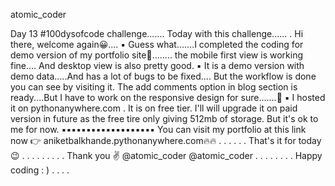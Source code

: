 
atomic_coder

Day 13 #100dysofcode challenge.......
Today with this challenge......
.
Hi there, welcome again😀....
▪️
Guess what.......I completed the coding for demo version of my portfolio site🎊........ the mobile first view is working fine.... And desktop view is also pretty good.
▪️
It is a demo version with demo data.....And has a lot of bugs to be fixed.... But the workflow is done you can see by visiting it. The add comments option in blog section is ready....But I have to work on the responsive design for sure.......🙂
▪️
I hosted it on pythonanywhere.com . It is on free tier. I'll will upgrade it on paid version in future as the free tire only giving 512mb of storage. But it's ok to me for now.
▪️▪️▪️▪️▪️▪️▪️▪️▪️▪️▪️▪️▪️▪️▪️▪️▪️▪️▪️
You can visit my portfolio at this link now
👉 aniketbalkhande.pythonanywhere.com🔥🔥
.
.
.
.
.
.
That's it for today😉
.
.
.
.
.
.
.
.
.
Thank you ✌️
@atomic_coder
@atomic_coder .
.
.
.
.
.
.
.
Happy coding : )
.
.
.
.
